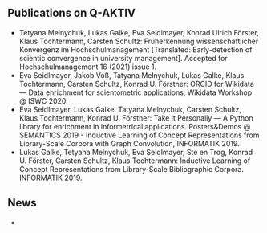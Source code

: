 ## Publications on Q-AKTIV

- Tetyana Melnychuk, Lukas Galke, Eva Seidlmayer, Konrad Ulrich Förster, Klaus Tochtermann, Carsten Schultz: Früherkennung wissenschaftlicher Konvergenz im Hochschulmanagement [Translated: Early-detection of scientic convergence in university management]. Accepted for Hochschulmanagement 16 (2021) issue 1.
- Eva Seidlmayer, Jakob Voß, Tatyana Melnychuk, Lukas Galke, Klaus Tochtermann, Carsten Schultz, Konrad U. Förstner: ORCID for Wikidata — Data enrichment for scientometric applications, Wikidata Workshop @ ISWC 2020.
- Eva Seidlmayer, Lukas Galke, Tatyana Melnychuk, Carsten Schultz, Klaus Tochtermann, Konrad U. Förstner: Take it Personally — A Python library for enrichment in informetrical applications. Posters&Demos @ SEMANTICS 2019 - Inductive Learning of Concept Representations from Library-Scale Corpora with Graph Convolution, INFORMATIK 2019.
- Lukas Galke, Tetyana Melnychuk, Eva Seidlmayer, Ste en Trog, Konrad U. Förster, Carsten Schultz, Klaus Tochtermann: Inductive Learning of Concept Representations from Library-Scale Bibliographic Corpora. INFORMATIK 2019.


## News

- 
